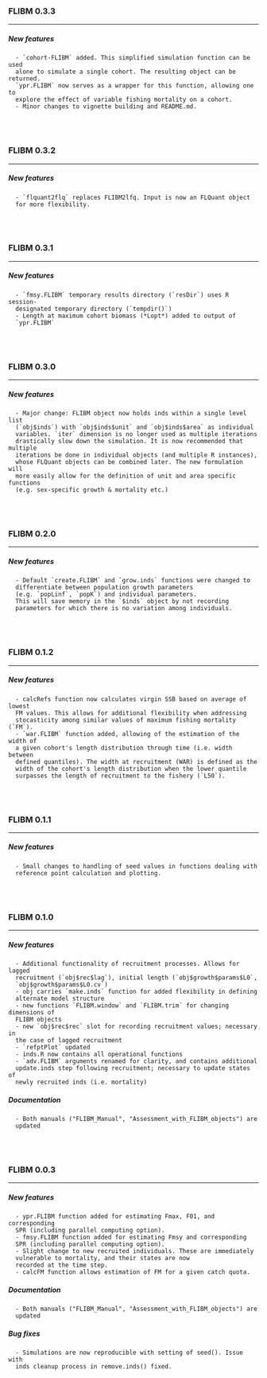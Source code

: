 ### FLIBM 0.3.3

---

##### New features
      - `cohort-FLIBM` added. This simplified simulation function can be used
      alone to simulate a single cohort. The resulting object can be returned.
      `ypr.FLIBM` now serves as a wrapper for this function, allowing one to 
      explore the effect of variable fishing mortality on a cohort.
      - Minor changes to vignette building and README.md. 


<br><br>


### FLIBM 0.3.2

---

##### New features
      - `flquant2flq` replaces FLIBM2lfq. Input is now an FLQuant object
      for more flexibility.


<br><br>


### FLIBM 0.3.1

---

##### New features
      - `fmsy.FLIBM` temporary results directory (`resDir`) uses R session-
      designated temporary directory (`tempdir()`)
      - Length at maximum cohort biomass (*Lopt*) added to output of 
      `ypr.FLIBM`


<br><br>


### FLIBM 0.3.0

---

##### New features
      - Major change: FLIBM object now holds inds within a single level list
      (`obj$inds`) with `obj$inds$unit` and `obj$inds$area` as individual
      variables. `iter` dimension is no longer used as multiple iterations
      drastically slow down the simulation. It is now recommended that multiple
      iterations be done in individual objects (and multiple R instances), 
      whose FLQuant objects can be combined later. The new formulation will
      more easily allow for the definition of unit and area specific functions 
      (e.g. sex-specific growth & mortality etc.)


<br><br>


### FLIBM 0.2.0

---

##### New features
      - Default `create.FLIBM` and `grow.inds` functions were changed to 
      differentiate between population growth parameters 
      (e.g. `popLinf`, `popK`) and individual parameters. 
      This will save memory in the `$inds` object by not recording 
      parameters for which there is no variation among individuals.


<br><br>


### FLIBM 0.1.2

---

##### New features
      - calcRefs function now calculates virgin SSB based on average of lowest 
      FM values. This allows for additional flexibility when addressing 
      stocasticity among similar values of maximum fishing mortality (`FM`).
      - `war.FLIBM` function added, allowing of the estimation of the width of 
      a given cohort's length distribution through time (i.e. width between 
      defined quantiles). The width at recruitment (WAR) is defined as the 
      width of the cohort's length distribution when the lower quantile 
      surpasses the length of recruitment to the fishery (`L50`).


<br><br>

### FLIBM 0.1.1

---

##### New features
      - Small changes to handling of seed values in functions dealing with 
      reference point calculation and plotting. 


<br><br>


### FLIBM 0.1.0

---

##### New features
      - Additional functionality of recruitment processes. Allows for lagged
      recruitment (`obj$rec$lag`), initial length (`obj$growth$params$L0`, 
      `obj$growth$params$L0.cv`)
      - obj carries `make.inds` function for added flexibility in defining 
      alternate model structure
      - new functions `FLIBM.window` and `FLIBM.trim` for changing dimensions of 
      FLIBM objects
      - new `obj$rec$rec` slot for recording recruitment values; necessary in 
      the case of lagged recruitment
      - `refptPlot` updated
      - inds.R now contains all operational functions
      - `adv.FLIBM` arguments renamed for clarity, and contains additional 
      update.inds step following recruitment; necessary to update states of 
      newly recruited inds (i.e. mortality)
      
##### Documentation
      - Both manuals ("FLIBM_Manual", "Assessment_with_FLIBM_objects") are 
      updated


<br><br>

### FLIBM 0.0.3

---

##### New features
      - ypr.FLIBM function added for estimating Fmax, F01, and corresponding
      SPR (including parallel computing option).
      - fmsy.FLIBM function added for estimating Fmsy and corresponding
      SPR (including parallel computing option).
      - Slight change to new recruited individuals. These are immediately 
      vulnerable to mortality, and their states are now 
      recorded at the time step.
      - calcFM function allows estimation of FM for a given catch quota.
      
##### Documentation
      - Both manuals ("FLIBM_Manual", "Assessment_with_FLIBM_objects") are 
      updated

##### Bug fixes
      - Simulations are now reproducible with setting of seed(). Issue with 
      inds cleanup process in remove.inds() fixed.

<br><br>

